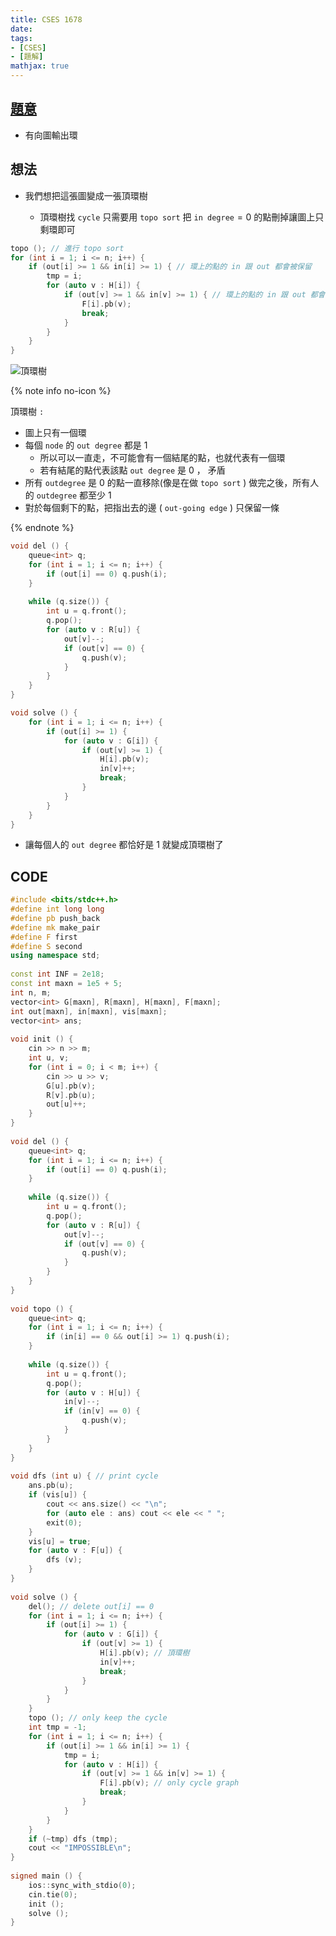 ```yaml
---
title: CSES 1678
date: 
tags: 
- [CSES]
- [題解]
mathjax: true
---
```

## [題意](https://cses.fi/problemset/task/1678)

- 有向圖輸出環

## 想法

- 我們想把這張圖變成一張頂環樹

  - 頂環樹找 $\texttt{cycle}$ 只需要用 $\texttt{topo sort}$ 把  $\texttt{in degree}=0$ 的點刪掉讓圖上只剩環即可

<!-- more -->

```cpp
topo (); // 進行 topo sort
for (int i = 1; i <= n; i++) {
    if (out[i] >= 1 && in[i] >= 1) { // 環上的點的 in 跟 out 都會被保留
        tmp = i;
        for (auto v : H[i]) {
            if (out[v] >= 1 && in[v] >= 1) { // 環上的點的 in 跟 out 都會被保留
                F[i].pb(v);
                break;
            }
        }
    }
}
```

![頂環樹](https://user-images.githubusercontent.com/71330526/204506183-b92d0490-06ce-4b5b-a2cc-33246ed2ffb2.png)

{% note info no-icon %}

頂環樹 $\texttt{:}$
- 圖上只有一個環
- 每個 $\texttt{node}$ 的 $\texttt{out degree}$ 都是 $1$
  - 所以可以一直走，不可能會有一個結尾的點，也就代表有一個環
  - 若有結尾的點代表該點 $\texttt{out degree}$ 是 $0$ ， 矛盾
- 所有 $\texttt{outdegree}$ 是 $0$ 的點一直移除(像是在做 $\texttt{topo sort}$ ) 做完之後，所有人的 $\texttt{outdegree}$ 都至少 $1$ 
- 對於每個剩下的點，把指出去的邊 ( $\texttt{out-going edge}$ ) 只保留一條 

{% endnote %}

```cpp
void del () {
    queue<int> q;
    for (int i = 1; i <= n; i++) {
        if (out[i] == 0) q.push(i);
    }
 
    while (q.size()) {
        int u = q.front();
        q.pop();
        for (auto v : R[u]) {
            out[v]--;
            if (out[v] == 0) {
                q.push(v);
            }
        }
    }
}

void solve () {
    for (int i = 1; i <= n; i++) {
        if (out[i] >= 1) {
            for (auto v : G[i]) {
                if (out[v] >= 1) {
                    H[i].pb(v);
                    in[v]++;
                    break;
                }
            }
        }
    }
}
```

- 讓每個人的 $\texttt{out degree}$ 都恰好是 $1$ 就變成頂環樹了 

## CODE

```cpp
#include <bits/stdc++.h>
#define int long long
#define pb push_back
#define mk make_pair
#define F first
#define S second
using namespace std;
 
const int INF = 2e18;
const int maxn = 1e5 + 5;
int n, m;
vector<int> G[maxn], R[maxn], H[maxn], F[maxn];
int out[maxn], in[maxn], vis[maxn];
vector<int> ans;
 
void init () {
    cin >> n >> m;
    int u, v;
    for (int i = 0; i < m; i++) {
        cin >> u >> v;
        G[u].pb(v);
        R[v].pb(u);
        out[u]++;
    }
}
 
void del () {
    queue<int> q;
    for (int i = 1; i <= n; i++) {
        if (out[i] == 0) q.push(i);
    }
 
    while (q.size()) {
        int u = q.front();
        q.pop();
        for (auto v : R[u]) {
            out[v]--;
            if (out[v] == 0) {
                q.push(v);
            }
        }
    }
}
 
void topo () {
    queue<int> q;
    for (int i = 1; i <= n; i++) {
        if (in[i] == 0 && out[i] >= 1) q.push(i);
    }
 
    while (q.size()) {
        int u = q.front();
        q.pop();
        for (auto v : H[u]) {
            in[v]--;
            if (in[v] == 0) {
                q.push(v);
            }
        }
    }
}
 
void dfs (int u) { // print cycle
    ans.pb(u);
    if (vis[u]) {
        cout << ans.size() << "\n";
        for (auto ele : ans) cout << ele << " ";
        exit(0);
    }
    vis[u] = true;
    for (auto v : F[u]) {
        dfs (v);
    }
}
 
void solve () {
    del(); // delete out[i] == 0
    for (int i = 1; i <= n; i++) {
        if (out[i] >= 1) {
            for (auto v : G[i]) {
                if (out[v] >= 1) {
                    H[i].pb(v); // 頂環樹
                    in[v]++;
                    break;
                }
            }
        }
    }
    topo (); // only keep the cycle
    int tmp = -1;
    for (int i = 1; i <= n; i++) {
        if (out[i] >= 1 && in[i] >= 1) {
            tmp = i;
            for (auto v : H[i]) {
                if (out[v] >= 1 && in[v] >= 1) {
                    F[i].pb(v); // only cycle graph
                    break;
                }
            }
        }
    }
    if (~tmp) dfs (tmp);
    cout << "IMPOSSIBLE\n";
}
 
signed main () {
    ios::sync_with_stdio(0);
    cin.tie(0);
    init ();
    solve ();
}
```
